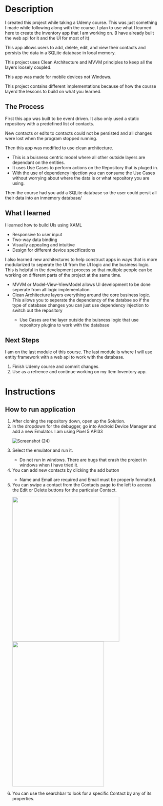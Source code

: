 <h1>
  Description
</h1>
<p>
  I created this project while taking a Udemy course. This was just something I made while following along with the course. I plan to use what I learned here to create the inventory app that I am working on. (I have already built the web api for it and the UI for most of it)

  This app allows users to add, delete, edit, and view their contacts and persists the data in a SQLite database in local memory.

  This project uses Clean Architecture and MVVM principles to keep all the layers loosely coupled.

  This app was made for mobile devices not Windows.

  This project contains different implementations because of how the course layerd the lessons to build on what you learned.
</p>
<h2>
  The Process
</h2>
<p>
  First this app was built to be event driven. It also only used a static repository with a predefined list of contacts.

  New contacts or edits to contacts could not be persisted and all changes were lost when the program stopped running.

  Then this app was modified to use clean architecture.
</p>
<ul>
  <li>This is a buisness centric model where all other outside layers are dependant on the entities.</li>
  <li>It uses Use Cases to perform actions on the Repository that is pluged in.</li>
  <li>With the use of dependency injection you can consume the Use Cases without worrying about where the data is or what repository you are using.</li>
</ul>
<p>
  Then the course had you add a SQLite database so the user could persit all their data into an inmemory database/
</p>
<h2>
  What I learned
</h2>
<p>
  I learned how to build UIs using XAML
</p>
<ul>
  <li>Responsive to user input</li>
  <li>Two-way data binding</li>
  <li>Visually appealing and intuitive</li>
  <li>Design for different device specifications</li>
</ul>
<p>
  I also learned new architectures to help construct apps in ways that is more modularized to seperate the UI from the UI logic and the business logic. This is helpful in the development process so that multiple people can be working on different parts of the project at the same time. 
</p>
<ul>
  <li>MVVM or Model-View-ViewModel allows UI development to be done seperate from all logic implementation.</li>
  <li>Clean Architecture layers everything around the core business logic. This allows you to seperate the dependency of the databse so if the type of database changes you can just use dependency injection to switch out the repository</li>
  <ul><li>Use Cases are the layer outside the buisness logic that use repository plugins to work with the database</li></ul>
</ul>
<h2>
  Next Steps
</h2>
<p>
  I am on the last module of this course. The last module is where I will use entity framework with a web api to work with the database.
</p>
<ol>
  <li>Finish Udemy course and commit changes.</li>
  <li>Use as a refrence and continue working on my Item Inventory app.</li>
</ol>
<h1>
  Instructions
</h1>
<h2>
  How to run application
</h2>
<ol>
  <li>After cloning the repository down, open up the Solution.</li>
  <li>In the dropdown for the debugger, go into Android Device Manager and add a new Emulator. I am using Pixel 5 API33</li>
  
  ![Screenshot (24)](https://github.com/BKNorton/ContactsApp.Maui/assets/112774855/7666ffd9-a111-4fa1-bda8-05d680593b08)

  <li>Select the emulator and run it.</li>
  <ul><li>Do not run in windows. There are bugs that crash the project in windows when I have tried it.</li></ul>
  <li>You can add new contacts by clicking the add button</li>
  <ul><li>Name and Email are required and Email must be properly formatted.</li></ul>
  <li>You can swipe a contact from the Contacts page to the left to access the Edit or Delete buttons for the particular Contact.</li>
  <p>
    <img height="475" 
      width="350"
      src="https://github.com/BKNorton/ContactsApp.Maui/assets/112774855/fe507ba2-ecf7-4bdd-adc4-7ce83b67c277"/>
    <img height="475" 
      width="300"
      src="https://github.com/BKNorton/ContactsApp.Maui/assets/112774855/811e3f7c-7f69-4e5d-83df-c9f5023b542e"/>
  </p>
  
  <li>You can use the searchbar to look for a specific Contact by any of its properties.</li>
</ol>

 
